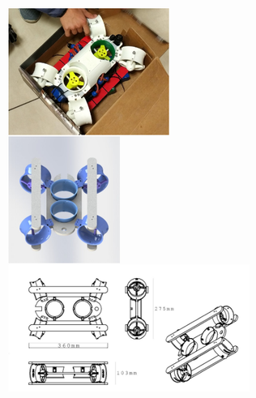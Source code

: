 <img src="https://raw.githubusercontent.com/creatiny-team/teknofest-rov/master/IMG_20180918_054453_HDR.jpg" height="250">

<img src="https://raw.githubusercontent.com/creatiny-team/teknofest-rov/master/tasarim.jpg" height="250">

<img src="https://raw.githubusercontent.com/creatiny-team/teknofest-rov/master/teknik_cizim.jpg" height="250">
